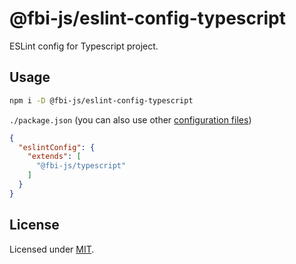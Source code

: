 # @fbi-js/eslint-config-typescript

ESLint config for Typescript project.

## Usage

```bash
npm i -D @fbi-js/eslint-config-typescript
```

`./package.json` (you can also use other [configuration files](https://eslint.org/docs/user-guide/configuring#using-configuration-files-1))

```json
{
  "eslintConfig": {
    "extends": [
      "@fbi-js/typescript"
    ]
  }
}
```

## License

Licensed under [MIT](https://opensource.org/licenses/MIT).
